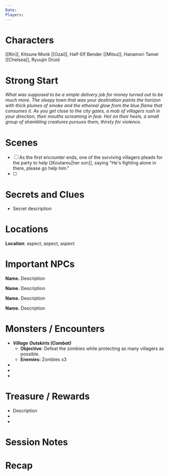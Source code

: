 ```yaml
---
Date: 
Players:
---
```


# Characters  
  
[[Rin]], Kitsune Monk
[[Ozai]], Half-Elf Bender
[[Mitsu]], Hanamori Tamer
[[Chelsea]], Ryuujin Druid
# Strong Start  
  
*What was supposed to be a simple delivery job for money turned out to be much more. The sleepy town that was your destination paints the horizon with thick plumes of smoke and the ethereal glow from the blue flame that consumes it. As you get close to the city gates, a mob of villagers rush in your direction, their mouths screaming in fear. Hot on their heels, a small group of shambling creatures pursues them, thirsty for violence.* 
  
# Scenes  
  
- [ ] As the first encounter ends, one of the surviving villagers pleads for the party to help [[Koutarou|her son]], saying "He's fighting alone in there, please go help him."
- [ ] 
  
# Secrets and Clues  
  
* Secret description 
  
# Locations  
  
**Location**: aspect, aspect, aspect  
  
# Important NPCs  
  
**Name.** Description  
  
**Name.** Description  
  
**Name.** Description  
  
**Name.** Description  
  
# Monsters / Encounters  
  
* ***Village Outskirts (Combat)***
	* **Objective**: Defeat the zombies while protecting as many villagers as possible.
	* **Enemies:** Zombies x3
*  
*  
*  
# Treasure / Rewards  
  
* Description  
*  
*  

# Session Notes



# Recap
